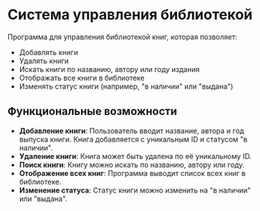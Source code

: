 # Система управления библиотекой

Программа для управления библиотекой книг, которая позволяет:
- Добавлять книги
- Удалять книги
- Искать книги по названию, автору или году издания
- Отображать все книги в библиотеке
- Изменять статус книги (например, "в наличии" или "выдана")

## Функциональные возможности

- **Добавление книги**: Пользователь вводит название, автора и год выпуска книги. Книга добавляется с уникальным ID и статусом "в наличии".
- **Удаление книги**: Книга может быть удалена по её уникальному ID.
- **Поиск книги**: Книгу можно искать по названию, автору или году.
- **Отображение всех книг**: Программа выводит список всех книг в библиотеке.
- **Изменение статуса**: Статус книги можно изменить на "в наличии" или "выдана".
